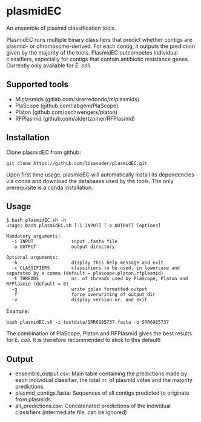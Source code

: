 # plasmidEC
An ensemble of plasmid classification tools.

PlasmidEC runs multiple binary classifiers that predict whether contigs are plasmid- or chromosome-derived. For each contig, it outputs the prediction given by the majority of the tools. PlasmidEC outcompetes individual classifiers, especially for contigs that contain antibiotic resistance genes. Currently only available for _E. coli_.

## Supported tools
- Mlplasmids (gitlab.com/sirarredondo/mlplasmids)
- PlaScope (github.com/labgem/PlaScope)
- Platon (github.com/oschwengers/platon)
- RFPlasmid (github.com/aldertzomer/RFPlasmid)

## Installation
Clone plasmidEC from github:
```
git clone https://github.com/lisavader/plasmidEC.git
```
Upon first time usage, plasmidEC will automatically install its dependencies via conda and download the databases used by the tools. The only prerequisite is a conda installation.

## Usage
```
$ bash plasmidEC.sh -h
usage: bash plasmidEC.sh [-i INPUT] [-o OUTPUT] [options]

Mandatory arguments:
  -i INPUT              input .fasta file
  -o OUTPUT             output directory

Optional arguments:
  -h                    display this help message and exit
  -c CLASSIFIERS        classifiers to be used, in lowercase and separated by a comma (default = plascope,platon,rfplasmid)
  -t THREADS            nr. of threads used by PlaScope, Platon and RFPlasmid (default = 8)
  -g                    write gplas formatted output
  -f                    force overwriting of output dir
  -v                    display version nr. and exit
```

Example:
```
bash plasmidEC.sh -i testdata/SRR6985737.fasta -o SRR6985737
```
The combination of PlaScope, Platon and RFPlasmid gives the best results for _E. coli_. It is therefore recommended to stick to this default!

## Output

- ensemble_output.csv: Main table containing the predictions made by each individual classifier, the total nr. of plasmid votes and the majority predictions.
- plasmid_contigs.fasta: Sequences of all contigs predicted to originate from plasmids.
- all_predictions.csv: Concatenated predictions of the individual classifiers (intermediate file, can be ignored)
